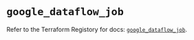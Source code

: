 # `google_dataflow_job`

Refer to the Terraform Registory for docs: [`google_dataflow_job`](https://registry.terraform.io/providers/hashicorp/google/5.26.0/docs/resources/dataflow_job).
